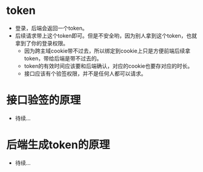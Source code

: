 # token
* 登录，后端会返回一个token。
* 后续请求带上这个token即可。但是不安全哟，因为别人拿到这个token，也就拿到了你的登录权限。
    - 因为跨主域cookie带不过去，所以绑定到cookie上只是方便前端后续拿token，带给后端是带不过去的。
    - token的有效时间应该要和后端确认，对应的cookie也要存对应的时长。
    - 接口应该有个验签权限，并不是任何人都可以请求。

# 接口验签的原理
* 待续...

# 后端生成token的原理
* 待续...
